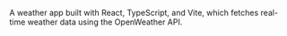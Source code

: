 A weather app built with React, TypeScript, and Vite, which fetches real-time weather data using the OpenWeather API.
